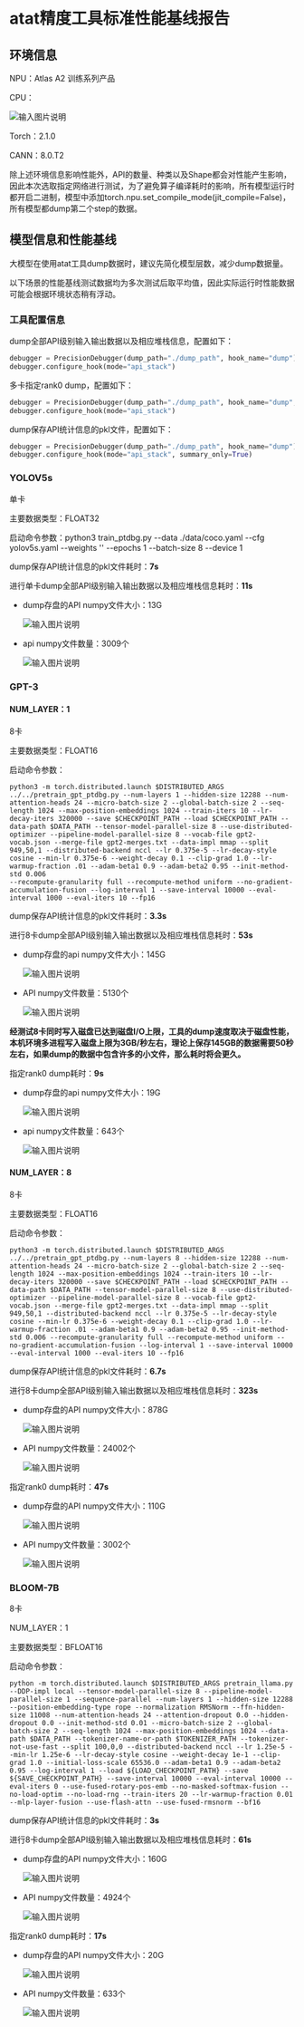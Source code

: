 # atat精度工具标准性能基线报告

## 环境信息

NPU：Atlas A2 训练系列产品

CPU：

![输入图片说明](img/cpu_info.png)

Torch：2.1.0

CANN：8.0.T2

除上述环境信息影响性能外，API的数量、种类以及Shape都会对性能产生影响，因此本次选取指定网络进行测试，为了避免算子编译耗时的影响，所有模型运行时都开启二进制，模型中添加torch.npu.set_compile_mode(jit_compile=False)，所有模型都dump第二个step的数据。

## 模型信息和性能基线

大模型在使用atat工具dump数据时，建议先简化模型层数，减少dump数据量。

以下场景的性能基线测试数据均为多次测试后取平均值，因此实际运行时性能数据可能会根据环境状态稍有浮动。

### 工具配置信息

dump全部API级别输入输出数据以及相应堆栈信息，配置如下：

```python
debugger = PrecisionDebugger(dump_path="./dump_path", hook_name="dump")
debugger.configure_hook(mode="api_stack")
```

多卡指定rank0 dump，配置如下：

```python
debugger = PrecisionDebugger(dump_path="./dump_path", hook_name="dump",rank=0)
debugger.configure_hook(mode="api_stack")
```

dump保存API统计信息的pkl文件，配置如下：

```python
debugger = PrecisionDebugger(dump_path="./dump_path", hook_name="dump")
debugger.configure_hook(mode="api_stack", summary_only=True)
```

### YOLOV5s

单卡

主要数据类型：FLOAT32

启动命令参数：python3 train_ptdbg.py --data ./data/coco.yaml --cfg yolov5s.yaml --weights '' --epochs 1 --batch-size 8 --device 1

dump保存API统计信息的pkl文件耗时：**7s**

进行单卡dump全部API级别输入输出数据以及相应堆栈信息耗时：**11s**

- dump存盘的API numpy文件大小：13G

  ![输入图片说明](img/YOLOV5S_1.png)

- api numpy文件数量：3009个

  ![输入图片说明](img/YOLOV5S_2.png)




### GPT-3

#### NUM_LAYER：1

8卡

主要数据类型：FLOAT16

启动命令参数：

```
python3 -m torch.distributed.launch $DISTRIBUTED_ARGS ../../pretrain_gpt_ptdbg.py --num-layers 1 --hidden-size 12288 --num-attention-heads 24 --micro-batch-size 2 --global-batch-size 2 --seq-length 1024 --max-position-embeddings 1024 --train-iters 10 --lr-decay-iters 320000 --save $CHECKPOINT_PATH --load $CHECKPOINT_PATH --data-path $DATA_PATH --tensor-model-parallel-size 8 --use-distributed-optimizer --pipeline-model-parallel-size 8 --vocab-file gpt2-vocab.json --merge-file gpt2-merges.txt --data-impl mmap --split 949,50,1 --distributed-backend nccl --lr 0.375e-5 --lr-decay-style cosine --min-lr 0.375e-6 --weight-decay 0.1 --clip-grad 1.0 --lr-warmup-fraction .01 --adam-beta1 0.9 --adam-beta2 0.95 --init-method-std 0.006
--recompute-granularity full --recompute-method uniform --no-gradient-accumulation-fusion --log-interval 1 --save-interval 10000 --eval-interval 1000 --eval-iters 10 --fp16
```

dump保存API统计信息的pkl文件耗时：**3.3s**

进行8卡dump全部API级别输入输出数据以及相应堆栈信息耗时：**53s**

- dump存盘的api numpy文件大小：145G

  ![输入图片说明](img/GPT-3_1.png)

- API numpy文件数量：5130个

  ![输入图片说明](img/GPT-3_2.png)


**经测试8卡同时写入磁盘已达到磁盘I/O上限，工具的dump速度取决于磁盘性能，本机环境多进程写入磁盘上限为3GB/秒左右，理论上保存145GB的数据需要50秒左右，如果dump的数据中包含许多的小文件，那么耗时将会更久。**

指定rank0 dump耗时：**9s**

- dump存盘的api numpy文件大小：19G

  ![输入图片说明](img/GPT-3_3.png)

- api numpy文件数量：643个

  ![输入图片说明](img/GPT-3_4.png)


#### NUM_LAYER：8

8卡

主要数据类型：FLOAT16

启动命令参数：

```
python3 -m torch.distributed.launch $DISTRIBUTED_ARGS ../../pretrain_gpt_ptdbg.py --num-layers 8 --hidden-size 12288 --num-attention-heads 24 --micro-batch-size 2 --global-batch-size 2 --seq-length 1024 --max-position-embeddings 1024 --train-iters 10 --lr-decay-iters 320000 --save $CHECKPOINT_PATH --load $CHECKPOINT_PATH --data-path $DATA_PATH --tensor-model-parallel-size 8 --use-distributed-optimizer --pipeline-model-parallel-size 8 --vocab-file gpt2-vocab.json --merge-file gpt2-merges.txt --data-impl mmap --split 949,50,1 --distributed-backend nccl --lr 0.375e-5 --lr-decay-style cosine --min-lr 0.375e-6 --weight-decay 0.1 --clip-grad 1.0 --lr-warmup-fraction .01 --adam-beta1 0.9 --adam-beta2 0.95 --init-method-std 0.006 --recompute-granularity full --recompute-method uniform --no-gradient-accumulation-fusion --log-interval 1 --save-interval 10000 --eval-interval 1000 --eval-iters 10 --fp16
```

dump保存API统计信息的pkl文件耗时：**6.7s**

进行8卡dump全部API级别输入输出数据以及相应堆栈信息耗时：**323s**

- dump存盘的API numpy文件大小：878G

  ![输入图片说明](img/GPT-3_5.png)

- API numpy文件数量：24002个

  ![输入图片说明](img/GPT-3_6.png)


指定rank0 dump耗时：**47s**

- dump存盘的API numpy文件大小：110G

  ![输入图片说明](img/GPT-3_7.png)

- API numpy文件数量：3002个

  ![输入图片说明](img/GPT-3_8.png)


### BLOOM-7B

8卡

NUM_LAYER：1

主要数据类型：BFLOAT16

启动命令参数：

```
python -m torch.distributed.launch $DISTRIBUTED_ARGS pretrain_llama.py --DDP-impl local --tensor-model-parallel-size 8 --pipeline-model-parallel-size 1 --sequence-parallel --num-layers 1 --hidden-size 12288 --position-embedding-type rope --normalization RMSNorm --ffn-hidden-size 11008 --num-attention-heads 24 --attention-dropout 0.0 --hidden-dropout 0.0 --init-method-std 0.01 --micro-batch-size 2 --global-batch-size 2 --seq-length 1024 --max-position-embeddings 1024 --data-path $DATA_PATH --tokenizer-name-or-path $TOKENIZER_PATH --tokenizer-not-use-fast --split 100,0,0 --distributed-backend nccl --lr 1.25e-5 --min-lr 1.25e-6 --lr-decay-style cosine --weight-decay 1e-1 --clip-grad 1.0 --initial-loss-scale 65536.0 --adam-beta1 0.9 --adam-beta2 0.95 --log-interval 1 --load ${LOAD_CHECKPOINT_PATH} --save ${SAVE_CHECKPOINT_PATH} --save-interval 10000 --eval-interval 10000 --eval-iters 0 --use-fused-rotary-pos-emb --no-masked-softmax-fusion --no-load-optim --no-load-rng --train-iters 20 --lr-warmup-fraction 0.01 --mlp-layer-fusion --use-flash-attn --use-fused-rmsnorm --bf16
```

dump保存API统计信息的pkl文件耗时：**3s**

进行8卡dump全部API级别输入输出数据以及相应堆栈信息耗时：**61s**

- dump存盘的API numpy文件大小：160G

  ![输入图片说明](img/BLOOM-7B_1.png)

- API numpy文件数量：4924个

  ![输入图片说明](img/BLOOM-7B_2.png)


指定rank0 dump耗时：**17s**

- dump存盘的API numpy文件大小：20G

  ![输入图片说明](img/BLOOM-7B_3.png)

- API numpy文件数量：633个

  ![输入图片说明](img/BLOOM-7B_4.png)

